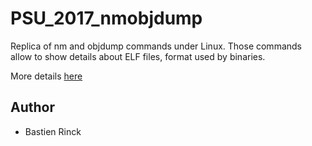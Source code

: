 # PSU_2017_nmobjdump

Replica of nm and objdump commands under Linux. Those commands allow to show details about ELF files, format used by binaries.

More details [here](https://en.wikipedia.org/wiki/Executable_and_Linkable_Format)

## Author
* Bastien Rinck
